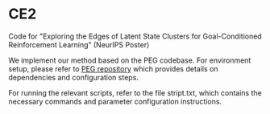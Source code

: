 # CE2
Code for "Exploring the Edges of Latent State Clusters for Goal-Conditioned Reinforcement Learning" (NeurIPS Poster)

We implement our method based on the PEG codebase. For environment setup, please refer to [PEG repository](https://github.com/penn-pal-lab/peg) which provides details on dependencies and configuration steps.

For running the relevant scripts, refer to the file stript.txt, which contains the necessary commands and parameter configuration instructions.

